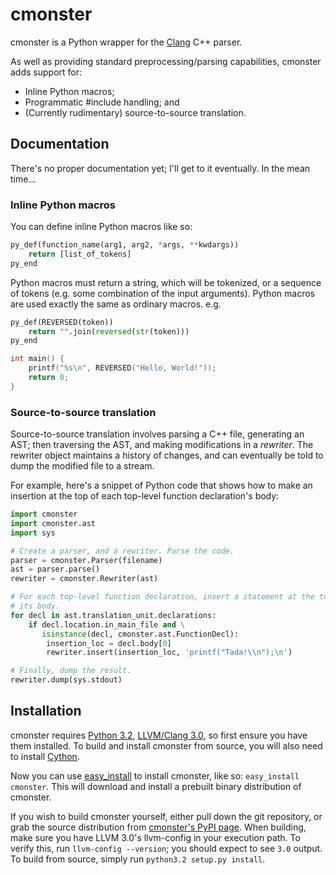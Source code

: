 # cmonster

cmonster is a Python wrapper for the [Clang](http://clang.llvm.org/) C++
parser.

As well as providing standard preprocessing/parsing capabilities, cmonster
adds support for:

* Inline Python macros;
* Programmatic #include handling; and
* (Currently rudimentary) source-to-source translation.

## Documentation

There's no proper documentation yet; I'll get to it eventually. In the mean
time...

### Inline Python macros

You can define inline Python macros like so:

```python
py_def(function_name(arg1, arg2, *args, **kwdargs))
    return [list_of_tokens]
py_end
```

Python macros must return a string, which will be tokenized, or a sequence of
tokens (e.g. some combination of the input arguments). Python macros are used
exactly the same as ordinary macros. e.g.

```python
py_def(REVERSED(token))
    return "".join(reversed(str(token)))
py_end
```
```cpp
int main() {
    printf("%s\n", REVERSED("Hello, World!"));
    return 0;
}
```

### Source-to-source translation

Source-to-source translation involves parsing a C++ file, generating an AST;
then traversing the AST, and making modifications in a _rewriter_. The rewriter
object maintains a history of changes, and can eventually be told to dump the
modified file to a stream.

For example, here's a snippet of Python code that shows how to make an insertion
at the top of each top-level function declaration's body:

```python
import cmonster
import cmonster.ast
import sys

# Create a parser, and a rewriter. Parse the code.
parser = cmonster.Parser(filename)
ast = parser.parse()
rewriter = cmonster.Rewriter(ast)

# For each top-level function declaration, insert a statement at the top of
# its body.
for decl in ast.translation_unit.declarations:
    if decl.location.in_main_file and \
       isinstance(decl, cmonster.ast.FunctionDecl):
        insertion_loc = decl.body[0]
        rewriter.insert(insertion_loc, 'printf("Tada!\\n");\n')

# Finally, dump the result.
rewriter.dump(sys.stdout)
```

## Installation

cmonster requires [Python 3.2](http://python.org/download/releases/3.2.2/),
[LLVM/Clang 3.0](http://llvm.org/releases/download.html#3.0), so first
ensure you have them installed. To build and install cmonster from source,
you will also need to install [Cython](http://cython.org/#download).

Now you can use
[easy\_install](http://packages.python.org/distribute/easy_install.html) to
install cmonster, like so: `easy_install cmonster`. This will download and
install a prebuilt binary distribution of cmonster.

If you wish to build cmonster yourself, either pull down the git repository, or
grab the source distribution from
[cmonster's PyPI page](http://pypi.python.org/pypi/cmonster/). When building,
make sure you have LLVM 3.0's llvm-config in your execution path. To verify
this, run `llvm-config --version`; you should expect to see `3.0` output. To
build from source, simply run `python3.2 setup.py install`.

